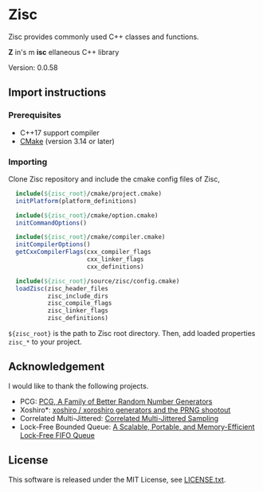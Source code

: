 # Zisc #

Zisc provides commonly used C++ classes and functions.

**Z** in's m **isc** ellaneous C++ library

Version: 0.0.58

## Import instructions ##

### Prerequisites ###

* C++17 support compiler
* [CMake](https://cmake.org/) (version 3.14 or later)

### Importing ###

Clone Zisc repository and include the cmake config files of Zisc,

```cmake
  include(${zisc_root}/cmake/project.cmake)
  initPlatform(platform_definitions)

  include(${zisc_root}/cmake/option.cmake)
  initCommandOptions()

  include(${zisc_root}/cmake/compiler.cmake)
  initCompilerOptions()
  getCxxCompilerFlags(cxx_compiler_flags
                      cxx_linker_flags
                      cxx_definitions)

  include(${zisc_root}/source/zisc/config.cmake)
  loadZisc(zisc_header_files
           zisc_include_dirs
           zisc_compile_flags
           zisc_linker_flags
           zisc_definitions)
```

`${zisc_root}` is the path to Zisc root directory.
Then, add loaded properties `zisc_*` to your project.

## Acknowledgement ##

I would like to thank the following projects.

* PCG: [PCG, A Family of Better Random Number Generators](http://www.pcg-random.org/)
* Xoshiro\*: [xoshiro / xoroshiro generators and the PRNG shootout](http://xoshiro.di.unimi.it/)
* Correlated Multi-Jittered: [Correlated Multi-Jittered Sampling](https://graphics.pixar.com/library/MultiJitteredSampling/paper.pdf)
* Lock-Free Bounded Queue: [A Scalable, Portable, and Memory-Efficient Lock-Free FIFO Queue](https://arxiv.org/abs/1908.04511)

## License ##

This software is released under the MIT License,
see [LICENSE.txt](LICENSE.txt).
